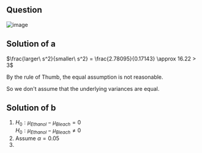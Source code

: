 ## Question

![image](https://github.com/user-attachments/assets/d15e5af2-932a-47e3-be1f-6aec1bce8085)

## Solution of a

$\frac{larger\ s^2}{smaller\ s^2} = \frac{2.78095}{0.17143} \approx 16.22 > 3$

By the rule of Thumb, the equal assumption is not reasonable.

So we don't assume that the underlying variances are equal.

## Solution of b

1. $H_0 : \mu_{Ethanol} - \mu_{Bleach} = 0$  
$H_0 : \mu_{Ethanol} - \mu_{Bleach} \neq 0$
2. Assume $\alpha = 0.05$
3. 
